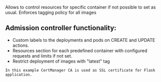 Allows to control resources for specific container if not possible to set as usual. Enforces tagging policy for all images

## Admission controller functionality:
- Custom labels to the deployments and pods on CREATE and UPDATE actions.
- Resources section for each predefined container with configured requests and limits if not set.
- Restrict deployment of images with "latest" tag

`In this example CertManager CA is used as SSL certificate for Flask application.`

